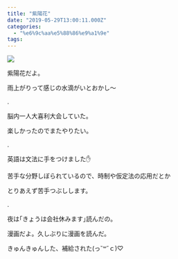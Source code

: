 ```yaml
---
title: "紫陽花"
date: "2019-05-29T13:00:11.000Z"
categories: 
  - "%e6%9c%aa%e5%88%86%e9%a1%9e"
tags: 
---
```


![](/images/2019-05-29-07-14-102512304897732089627-1.jpg)

紫陽花だよ。

雨上がりって感じの水滴がいとおかし〜

.

脳内一人大喜利大会していた。

楽しかったのでまたやりたい。

.

英語は文法に手をつけました✋

苦手な分野しぼられているので、時制や仮定法の応用だとか

とりあえず苦手つぶしします。

.

夜は｢きょうは会社休みます｣読んだの。

漫画だよ。久しぶりに漫画を読んだ。

きゅんきゅんした、補給された(っ˘꒳˘ｃ)♡
